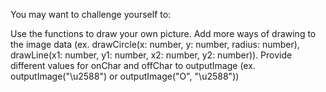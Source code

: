 You may want to challenge yourself to:

Use the functions to draw your own picture.
Add more ways of drawing to the image data (ex. drawCircle(x: number, y: number, radius: number), drawLine(x1: number, y1: number, x2: number, y2: number)).
Provide different values for onChar and offChar to outputImage (ex. outputImage("\u2588") or outputImage("O", "\u2588"))